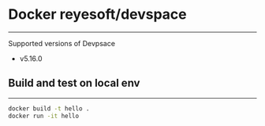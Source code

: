 # Docker reyesoft/devspace
---
Supported versions of Devpsace

* v5.16.0

## Build and test on local env
***
```bash
docker build -t hello .
docker run -it hello
```